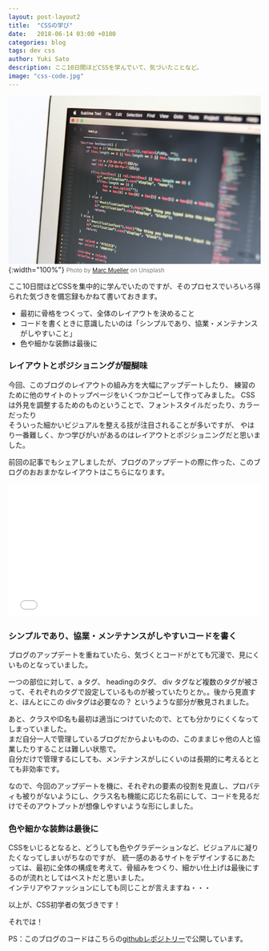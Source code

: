 ```yaml
---
layout: post-layout2
title:  "CSSの学び"
date:   2018-06-14 03:00 +0100
categories: blog
tags: dev css
author: Yuki Sato
description: ここ10日間ほどCSSを学んでいて、気づいたことなど。
image: "css-code.jpg"
---
```

![code](/img/css-code.jpg){:width="100%"}
<small style="color: #777;">Photo by [Marc Mueller](https://unsplash.com/photos/Lg8xTZjs6Lg?utm_source=unsplash&utm_medium=referral&utm_content=creditCopyText) on Unsplash</small>

ここ10日間ほどCSSを集中的に学んでいたのですが、そのプロセスでいろいろ得られた気づきを備忘録もかねて書いておきます。

* 最初に骨格をつくって、全体のレイアウトを決めること
* コードを書くときに意識したいのは「シンプルであり、協業・メンテナンスがしやすいこと」
* 色や細かな装飾は最後に

### レイアウトとポジショニングが醍醐味

今回、このブログのレイアウトの組み方を大幅にアップデートしたり、
練習のために他のサイトのトップページをいくつかコピーして作ってみました。
CSSは外見を調整するためのものということで、フォントスタイルだったり、カラーだったり    
そういった細かいビジュアルを整える技が注目されることが多いですが、
やはり一番難しく、かつ学びがいがあるのはレイアウトとポジショニングだと思いました。

前回の記事でもシェアしましたが、ブログのアップデートの際に作った、このブログのおおまかなレイアウトはこちらになります。
<iframe height='265' scrolling='no' title='Blog Layout' src='//codepen.io/yukisato/embed/gKgqyG/?height=265&theme-id=0&default-tab=html,result&embed-version=2' frameborder='no' allowtransparency='true' allowfullscreen='true' style='width: 100%;'>See the Pen <a href='https://codepen.io/yukisato/pen/gKgqyG/'>Blog Layout</a> by Yuki Sato (<a href='https://codepen.io/yukisato'>@yukisato</a>) on <a href='https://codepen.io'>CodePen</a>.
</iframe>

### シンプルであり、協業・メンテナンスがしやすいコードを書く

ブログのアップデートを重ねていたら、気づくとコードがとても冗漫で、見にくいものとなっていました。

一つの部位に対して、a タグ、 headingのタグ、 div タグなど複数のタグが被さって、それぞれのタグで設定しているものが被っていたりとか。。後から見直すと、ほんとにこの divタグは必要なの？ というような部分が散見されました。

あと、クラスやID名も最初は適当につけていたので、とても分かりにくくなってしまっていました。  
まだ自分一人で管理しているブログだからよいものの、このままじゃ他の人と協業したりすることは難しい状態で。  
自分だけで管理するにしても、メンテナンスがしにくいのは長期的に考えるととても非効率です。

なので、今回のアップデートを機に、それぞれの要素の役割を見直し、プロパティも被りがないようにし、クラス名も機能に応じた名前にして、コードを見るだけでそのアウトプットが想像しやすいような形にしました。

### 色や細かな装飾は最後に
CSSをいじるとなると、どうしても色やグラデーションなど、ビジュアルに凝りたくなってしまいがちなのですが、
統一感のあるサイトをデザインするにあたっては、最初に全体の構成を考えて、骨組みをつくり、細かい仕上げは最後にするのが流れとしてはベストだと思いました。  
インテリアやファッションにしても同じことが言えますね・・・

以上が、CSS初学者の気づきです！

それでは！

PS：このブログのコードはこちらの[githubレポジトリー](https://github.com/youxiberlin/blog)で公開しています。
